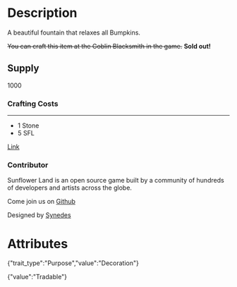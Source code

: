 # Description

A beautiful fountain that relaxes all Bumpkins.

~~You can craft this item at the Goblin Blacksmith in the game.~~ **Sold out!**

## Supply

1000

### Crafting Costs

---

- 1 Stone
- 5 SFL

[Link](https://docs.sunflower-land.com/player-guides/rare-and-limited-items#decorations)

### Contributor

Sunflower Land is an open source game built by a community of hundreds of developers and artists across the globe.

Come join us on [Github](https://github.com/sunflower-land/sunflower-land)

Designed by [Synedes](https://twitter.com/LuizGuss07)

# Attributes

{"trait_type":"Purpose","value":"Decoration"}

{"value":"Tradable"}
